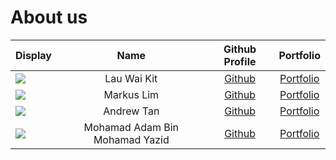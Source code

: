 # About us

Display | Name | Github Profile | Portfolio 
--------|:----:|:--------------:|:---------:
![](https://via.placeholder.com/100.png?text=Photo) | Lau Wai Kit | [Github](https://github.com/WaiKit-nus) | [Portfolio](docs/team/waikit-nus.md)
![](https://via.placeholder.com/100.png?text=Photo) | Markus Lim | [Github](https://github.com/markuslyq) | [Portfolio](docs/team/markuslyq.md)
![](https://via.placeholder.com/100.png?text=Photo) | Andrew Tan | [Github](https://github.com/andrewtkh1) | [Portfolio](docs/team/andrewtkh1.md)
![](https://via.placeholder.com/100.png?text=Photo) | Mohamad Adam Bin Mohamad Yazid | [Github](https://github.com/mohamad-adam8991) | [Portfolio](docs/team/mohamad-adam8991.md)
